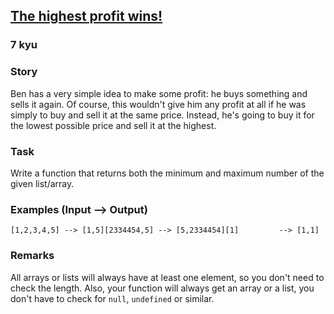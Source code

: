 <h2><a href=https://www.codewars.com/kata/559590633066759614000063/train/python target="_blank">The highest profit wins!</a></h2><h3>7 kyu</h3><h3 id="story">Story</h3><p>Ben has a very simple idea to make some profit: he buys something and sells it again. Of course, this wouldn't give him any profit at all if he was simply to buy and sell it at the same price. Instead, he's going to buy it for the lowest possible price and sell it at the highest.</p><h3 id="task">Task</h3><p>Write a function that returns both the minimum and maximum number of the given list/array. </p><h3 id="examples-input----output">Examples (Input --&gt; Output)</h3><pre><code>[1,2,3,4,5] --&gt; [1,5][2334454,5] --&gt; [5,2334454][1]         --&gt; [1,1]</code></pre><h3 id="remarks">Remarks</h3><p>All arrays or lists will always have at least one element, so you don't need to check the length. Also, your function will always get an array or a list, you don't have to check for <code>null</code>, <code>undefined</code> or similar.</p>